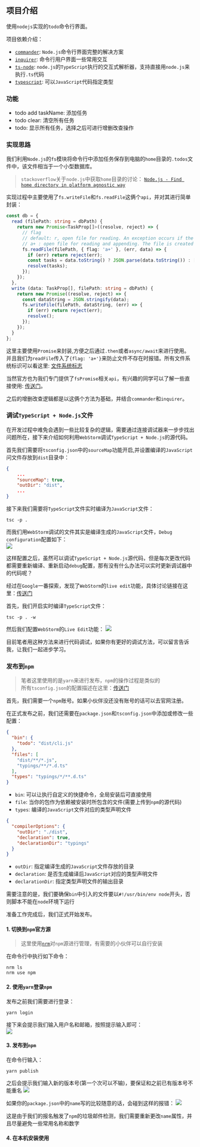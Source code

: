 ## 项目介绍
使用`nodejs`实现的`todo`命令行界面。

项目依赖介绍：  

* [`commander`](https://github.com/tj/commander.js): `Node.js`命令行界面完整的解决方案
* [`inquirer`](https://github.com/SBoudrias/Inquirer.js/): 命令行用户界面一些常用交互
* [`ts-node`](https://github.com/TypeStrong/ts-node): `node.js`的`TypeScript`执行的交互式解析器，支持直接用`node.js`来执行`.ts`代码
* [`typescript`](https://github.com/microsoft/TypeScript): 可以`JavaScript`代码指定类型

### 功能


* todo add taskName: 添加任务
* todo clear: 清空所有任务
* todo: 显示所有任务，选择之后可进行增删改查操作

### 实现思路

我们利用`Node.js`的`fs`模块将命令行中添加任务保存到电脑的`home`目录的`.todos`文件中，该文件相当于一个小型数据库。

> `stackoverflow`关于`node.js`中获取`home`目录的讨论：
  [`Node.js - Find home directory in platform agnostic way`](https://stackoverflow.com/questions/9080085/node-js-find-home-directory-in-platform-agnostic-way)

实现过程中主要使用了`fs.writeFile`和`fs.readFile`这俩个`api`，并对其进行简单封装：  
```typescript
const db = {
  read (filePath: string = dbPath) {
    return new Promise<TaskProp[]>((resolve, reject) => {
      // flag
      // default: r, open file for reading. An exception occurs if the file does not exist
      // a+ : open file for reading and appending. The file is created if it does not exist
      fs.readFile(filePath, { flag: 'a+' }, (err, data) => {
        if (err) return reject(err);
        const tasks = data.toString() ? JSON.parse(data.toString()) : [];
        resolve(tasks);
      });
    });
  },
  write (data: TaskProp[], filePath: string = dbPath) {
    return new Promise((resolve, reject) => {
      const dataString = JSON.stringify(data);
      fs.writeFile(filePath, dataString, (err) => {
        if (err) return reject(err);
        resolve();
      });
    });
  }
};
```
这里主要使用`Promise`来封装,方便之后通过`.then`或者`async/await`来进行使用。并且我们为`readFile`传入了`{flag: 'a+'}`来防止文件不存在时报错。所有文件系统标识可以看这里: [文件系统标志](http://nodejs.cn/api/fs.html#fs_file_system_flags)

当然官方也为我们专门提供了`fsPromise`相关`api`，有兴趣的同学可以了解一些直接使用: [传送门](http://nodejs.cn/api/fs.html#fs_fs_promises_api)。

之后的增删改查逻辑都是以这俩个方法为基础，并结合`commander`和`inquirer`。

### 调试`TypeScript + Node.js`文件

在开发过程中难免会遇到一些比较复杂的逻辑，需要通过连接调试器来一步步找出问题所在，接下来介绍如何利用`WebStorm`调试`TypeScript + Node.js`的源代码。

首先我们需要将`tsconfig.json`中的`sourceMap`功能开启,并设置编译的`JavaScript`问文件存放到`dist`目录中：  
```json
{
    ...
    "sourceMap": true,
    "outDir": "dist",
    ...
}
```

接下来我们需要将`TypeScript`文件实时编译为`JavaScript`文件：  
```shell script
tsc -p .
```

而我们用`WebStorm`调试的文件其实是编译生成的`JavaScript`文件，`Debug configuration`配置如下：  
![](https://raw.githubusercontent.com/wangkaiwd/drawing-bed/master/webstorm-debug-ts-configuration.png)

这样配置之后，虽然可以调试`TypeScript + Node.js`源代码，但是每次更改代码都需要重新编译、重新启动`debug`配置，那有没有什么办法可以实时更新调试器中的代码呢？

经过在`Google`一番探索，发现了`WebStorm`的`live edit`功能，具体讨论链接在这里：[传送门](https://stackoverflow.com/a/45716154/11720536)

首先，我们开启实时编译`TypeScript`文件：
```shell script
tsc -p . -w
```

然后我们配置`WebStorm`的`Live Edit`功能：
![](https://raw.githubusercontent.com/wangkaiwd/drawing-bed/master/node-debugger-live-edit.png)

目前笔者用这种方法来进行代码调试，如果你有更好的调试方法，可以留言告诉我，让我们一起进步学习。


### 发布到`npm`
> 笔者这里使用的是`yarn`来进行发布，`npm`的操作过程是类似的  
> 所有`tsconfig.json`的配置描述在这里：[传送门](http://json.schemastore.org/tsconfig)

首先，我们需要一个`npm`账号。如果小伙伴没还没有账号的话可以去官网注册。

在正式发布之前，我们还需要在`package.json`和`tsconfig.json`中添加或修改一些配置：  
```json
{
  "bin": {
    "todo": "dist/cli.js"
  },
  "files": [
    "dist/**/*.js",
    "typings/**/*.d.ts"
  ],
  "types": "typings/*/**.d.ts"
}
```

* `bin`: 可以让执行自定义的快捷命令，全局安装后可直接使用
* `file`: 当你的包作为依赖被安装时所包含的文件(需要上传到`npm`的源代码)
* `types`: 编译的`JavaScript`文件对应的类型声明文件 

```json
{
  "compilerOptions": {
    "outDir": "./dist",
    "declaration": true,
    "declarationDir": "typings"
  }
}
```

* `outDir`: 指定编译生成的`JavaScript`文件存放的目录
* `declaration`: 是否生成编译后`JavaScript`对应的类型声明文件
* `declarationDir`: 指定类型声明文件的输出目录

需要注意的是，我们要确保`bin`中引入的文件要以`#!/usr/bin/env node`开头，否则脚本不能在`node`环境下运行

准备工作完成后，我们正式开始发布。

#### 1. 切换到`npm`官方源
> 这里使用[`nrm`](https://github.com/Pana/nrm)对`npm`源进行管理，有需要的小伙伴可以自行安装 

在命令行中执行如下命令：
```shell script
nrm ls
nrm use npm
```

#### 2. 使用`yarn`登录`npm`
发布之前我们需要进行登录：  
```shell script
yarn login
```
接下来会提示我们输入用户名和邮箱，按照提示输入即可：  
![](https://raw.githubusercontent.com/wangkaiwd/drawing-bed/master/ts-node-todo-yarn-login.png)

#### 3. 发布到`npm`
在命令行输入：  
```shell script
yarn publish
```
之后会提示我们输入新的版本号(第一个次可以不输)，要保证和之前已有版本号不能重名
![](https://raw.githubusercontent.com/wangkaiwd/drawing-bed/master/node-ts-todo-publish.png)

如果你的`package.json`中的`name`写的比较随意的话，会碰到这样的报错：
![](https://raw.githubusercontent.com/wangkaiwd/drawing-bed/master/node-ts-todo-publish-error.png)

这是由于我们的报名触发了`npm`的垃圾邮件检测，我们需要重新更改`name`属性，并且尽量避免一些常用名称和数字

#### 4. 在本机安装使用
